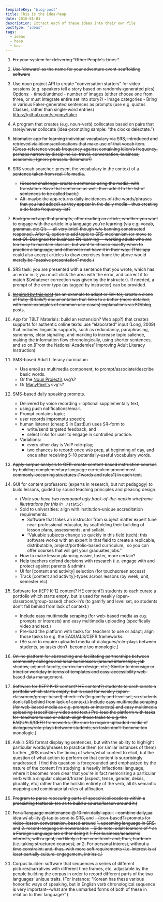 ```yaml
---
templateKey: "blog-post"
title: This is the idea-heap
date: 2018-01-01
description: Extract each of these ideas into their own file
postType: "ideas"
tags:
  - ideas
  - heap
  - baz
---
```


1. ~~Fix your system for delivering "Other People's Lines."~~

1. ~~Use 'dmware' as the name for your adventure event-scaffolding software~~

1. Use noun project API to create "conversation starters" for video sessions
   (e.g. speakers tell a story based on randomly-generated pics) Options: - timed/untimed - number of images (either choose one from three, or must integrate entire set into story?) - Image categories - Bring in various Faker-generated sentences as prompts (use e.g. quotes Classes, rather than single-word entries) https://github.com/stympy/faker

1. A program that creates (e.g. noun-verb) collocates based on pairs that rarely/never collocate (idea-prompting sample: “the clocks delectate.”)

1. ~~Idiomatic: app for learning individual vocabulary via SRS, introduced and retrieved via idioms/collocations that make use of that vocab item. (Cross-reference vocab frequency against containing idiom’s frequency; perhaps narrow by discipline i.e. travel, conversation, business, academic.) Ignore phrasals. (Idiomate?)~~

1. ~~SRS vocab searcher: present the vocabulary in the context of a sentence taken from real-life media.~~ 
    * ~~(Second challenge: create a sentence using the media, with translation. Save that sentence as well, then add it to the list of sentences to be called back.)~~
    * ~~Alt: maybe the app returns daily incidences of (the words/phrases that you had added) as they appear in the daily media—thus creating a de facto frequency list?~~

1. ~~Background app that prompts, after reading an article, whether you want to engage with the article in a language you’re learning (via e.g. vocab, grammar, etc Q’s -- all very brief, though w/o banning constructed response). After Q, option to add topic to SRS mechanism (or move to next Q). Designed for business EN learning -- working adults who are too busy to maintain classes, but want to choose exactly when to practice a language, and otherwise not have it in their way. (This app could also accept articles to draw exercises from: the above would merely be “passive presentation” mode.)~~

1. SRS task: you are presented with a sentence that you wrote, which has an error in it; you must click the area with the error, and correct it to match \${whatever correction was given by the instructor}. If needed, a prompt of the error type (as tagged by instructor) can be provided.

1. ~~[Inspired by this post](https://stackoverflow.com/questions/12849195/rails-capture-method/15229531#15229531) (as an example to adapt or link to), create a clone of Ruby (&Rails?) documentation that links to a better (more detailed, with more examples of common use-cases) explanations via SO/blog posts.~~

1. App for TBLT Materials: build an (extension? Web app?) that creates supports for authentic online texts: use “elaborated” input (Long, 2009) that includes linguistic supports, such as redundancy, paraphrasing, synonyms, clear signaling, and marking to increase topic salience, making the information flow chronologically, using shorter sentences, and so on.(From the National Academies’ Improving Adult Literacy Instruction)

1. SMS-based Adult Literacy curriculum

   - Use emoji as multimedia component, to prompt/associate/describe basic words.
   - Or the [Noun Project’s](https://thenounproject.com/browse/) svg’s?
   - Or [ManyPixel's](https://gallery.manypixels.co/) svg's?

1. SMS-based daily speaking prompts.

   - Delivered by voice recording + optional supplementary text,
   - using push notifications/email.
   - Prompt contains topic;
   - user records impromptu speech;
   - human listener (cheap \$ in EastEur) uses SR-form to
     - write/send targeted feedback, and
     - select links for user to engage in controlled practice.
   - Variations:
     - every other day is VoIP role-play;
     - two chances to record: once w/o prep, at beginning of day, and once after receiving 5-10 potentially-useful vocabulary words.

1. ~~Apply corpus analysis to OER: create content-based instruction courses by building complementary language curriculum around most commonly-occurring structures ("words and rules") in each text.~~

1. GUI for content professors: (experts in research, but not pedagogy) to build lessons, guided by sound teaching principles and pleasing design.

   - (_Note you have two reaaaaaal ugly back-of-the-napkin wireframe illustrations for this in_ `./static`)
   - Sold to universities: align with institution-unique accreditation requirements.
     - Software that takes an instructor from subject matter expert tune near-professional educator, by scaffolding their building of lesson plans, assessments, and syllabi.
     - “Valuable subjects change so quickly in this field (tech); this software works with an expert in that field to create a replicable, distributable, project/portfolio-based curriculum,  so you can offer courses that will get your graduates jobs.”
   - How to make lesson planning easier, faster, more certain?
   - Help teachers defend decisions with research (i.e. engage with and protect against parents & admin)
   - UI for \[content and activity\] selection (for touchscreen access)
   - Track \[content and activity\]-types across lessons (by week, unit, semester etc)

1. Software for (IEP? K-12 content? HE content?) students to each curate a portfolio which starts empty, but is used for weekly (open-classroom/group-based) check-in’s (to gamify and level set, so students don’t fall behind from lack of context.)

   - Include easy multimedia scraping (for web-based media as e.g. prompts or interests) and easy multimedia uploading (specifically video and text.)
   - Pre-load the platform with tasks for  teachers to use or adapt; align those tasks to e.g. the EAQUALS/CEFR frameworks.
   - (Be sure to require uploaded media of dialogues/role-plays between students, so tasks don’t  become too monologic.)

1. ~~Online platform for abstracting and facilitating partnerships between community colleges and local businesses (around internships, job shadow, adjunct faculty, curriculum design, etc.) Similar to docusign or trinet or workday in terms of templates and easy-accessibility web-based data management.~~

1. ~~Software for (IEP? K-12 content? HE content?) students to each curate a portfolio which starts empty, but is used for weekly (open-classroom/group-based) check-in’s (to gamify and level set, so students don’t fall behind from lack of context.) Include easy multimedia scraping (for web-based media as e.g. prompts or interests) and easy multimedia uploading (specifically video and text.) Pre-load the platform with tasks for  teachers to use or adapt; align those tasks to e.g. the EAQUALS/CEFR frameworks. (Be sure to require uploaded media of dialogues/role-plays between students, so tasks don’t  become too monologic.)~~

1. Anki’s SRS format displaying sentences, but with the ability to highlight particular words/phrases to practice them (or similar instances of them) further. _SRS masters the timing of when/what content to elicit, but the question of what action to perform on that content is surprisingly unadressed. I find this question is foregrounded and emphasized by the nature of the content I'm studying: a heavily inflectional language, where it becomes more clear that you're in fact memorizing a particular verb with a singular calqued/frozen [aspect, tense, gender, deixis, plurality, etc] rather than the holistic entirety of the verb, all its semantic mapping and combinatorial rules of affixation.

1. ~~Program to parse reoccuring parts of speech/collocations within a preexisting textbook (so as to build a course/lesson around it.)~~

1. ~~For a ‘language maintenance @ 10 min daily’ app...~~
   ~~- combine daily_ua idea w/ ability @ tap to send to SRS, and~~
   ~~- (icon-based?) prompts for video-lesson conversation, based around~~
     ~~1. upcoming language in SRS, and~~
     ~~2. recent language in newsreader.~~
   ~~- Side note: adult learners of \* as a Foreign Language are either doing it~~
     ~~1. For business/academic interests, with a goal, and likely a time constraint: and, thus, hardcore (i.e. taking structured courses), or~~
     ~~2. For personal interest, without a time constraint: and, thus, with more soft requirements (i.e. interest is at least partially cultural engagement, intrinsic.)~~

1. Corpus builder: software that sequences a series of different pictures/narratives with different time frames, etc, adjustable by the people building the corpus in order to record different parts of the two languages’ unique traits. (For instance: "Korean has these various honorific ways of speaking, but in English verb chronological sequence is very important--what are the unmarked forms of both of these in relation to their language?")
